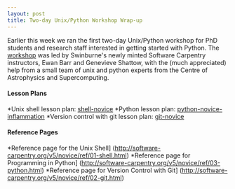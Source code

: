 ```yaml
---
layout: post
title: Two-day Unix/Python Workshop Wrap-up
---
```


Earlier this week we ran the first two-day Unix/Python workshop for PhD students and research staff interested in getting started with Python. The <a href="http://drarnakarick.github.io/2015-05-04-swinpython/"> workshop</a> was led by Swinburne's  newly minted Software Carpentry instructors, Ewan Barr and Genevieve Shattow, with the (much appreciated) help from a small team of unix and python experts from the Centre of Astrophysics and Supercomputing.

#### Lesson Plans
*Unix shell lesson plan: [shell-novice](http://swcarpentry.github.io/shell-novice/)
*Python lesson plan: [python-novice-inflammation](http://swcarpentry.github.io/python-novice-inflammation/)
*Version control with git lesson plan: [git-novice](http://swcarpentry.github.io/git-novice/)

#### Reference Pages

*Reference page for the Unix Shell] (http://software-carpentry.org/v5/novice/ref/01-shell.html)
*Reference page for Programming in Python] (http://software-carpentry.org/v5/novice/ref/03-python.html)
*Reference page for Version Control with Git] (http://software-carpentry.org/v5/novice/ref/02-git.html)
